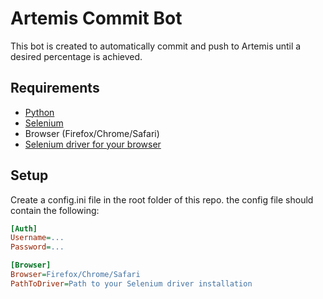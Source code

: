 # Artemis Commit Bot

This bot is created to automatically commit and push to Artemis until a desired percentage is achieved.

## Requirements

- [Python](https://www.python.org)
- [Selenium](https://selenium-python.readthedocs.io/installation.html)
- Browser (Firefox/Chrome/Safari)
- [Selenium driver for your browser](https://selenium-python.readthedocs.io/installation.html#drivers)

## Setup

Create a config.ini file in the root folder of this repo. the config file should contain the following:

```ini
[Auth]
Username=...
Password=...

[Browser]
Browser=Firefox/Chrome/Safari
PathToDriver=Path to your Selenium driver installation
```

